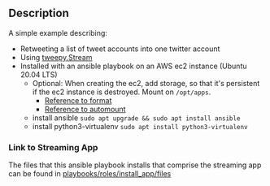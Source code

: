 
## Description
A simple example describing:
* Retweeting a list of tweet accounts into one twitter account
* Using [tweepy.Stream](https://docs.tweepy.org/en/stable/streaming.html)
* Installed with an ansible playbook on an AWS ec2 instance (Ubuntu 20.04 LTS)
    * Optional: When creating the ec2, add storage, so that it's persistent if the ec2 instance is destroyed.  Mount on `/opt/apps`.
         * [Reference to format](https://docs.aws.amazon.com/AWSEC2/latest/UserGuide/add-instance-store-volumes.html)
         * [Reference to automount](https://docs.aws.amazon.com/AWSEC2/latest/UserGuide/ebs-using-volumes.html#ebs-mount-after-reboot)
    * install ansible `sudo apt upgrade && sudo apt install ansible`
    * install python3-virtualenv `sudo apt install python3-virtualenv`

### Link to Streaming App
The files that this ansible playbook installs
that comprise the streaming app can be found in
[playbooks/roles/install_app/files](https://github.com/johnedstone/twitter-stream-retreat-simple/tree/main/playbooks/roles/install_app/files)

<!--
# vim: ai et ts=4 sw=4 sts=4 nu
-->
